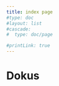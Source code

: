 ```yaml
---
title: index page
#type: doc
#layout: list
#cascade:
#  type: doc/page

#printLink: true
---
```

# Dokus